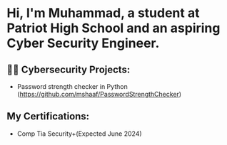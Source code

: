 <h1>Hi, I'm Muhammad, a student at Patriot High School and an aspiring Cyber Security Engineer. </h1>

<h2>👨‍💻 Cybersecurity Projects:</h2>

  - Password strength checker in Python (https://github.com/mshaaf/PasswordStrengthChecker)

<h2> My Certifications: </h2>

  - Comp Tia Security+(Expected June 2024)





[twitter]: https://twitter.com/joshmadakor
[youtube]: https://www.youtube.com/c/joshmadakor
[instagram]: https://www.instagram.com/joshmadakor/
[linkedin]: https://linkedin.com/in/joshmadakor

<!--
 

Here are some ideas to get you started:

- 🔭 I’m currently working on ...
- 🌱 I’m currently learning ...
- 👯 I’m looking to collaborate on ...
- 🤔 I’m looking for help with ...
- 💬 Ask me about ...
- 📫 How to reach me: ...
- 😄 Pronouns: ...
- ⚡ Fun fact: ...
-->
